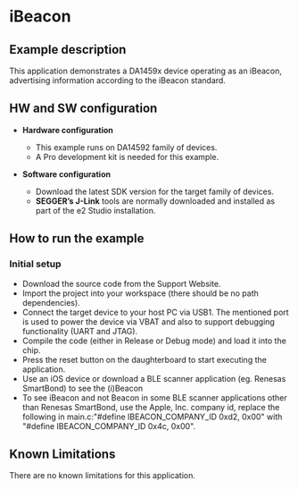 
# iBeacon

## Example description

This application demonstrates a DA1459x device operating as an iBeacon, advertising information according to the iBeacon standard.


## HW and SW configuration

* **Hardware configuration**

    - This example runs on DA14592 family of devices.
    - A Pro development kit is needed for this example.

* **Software configuration**

    - Download the latest SDK version for the target family of devices.
    - **SEGGER’s J-Link** tools are normally downloaded and installed as part of the e2 Studio installation.

## How to run the example

### Initial setup

- Download the source code from the Support Website.
- Import the project into your workspace (there should be no path dependencies).
- Connect the target device to your host PC via USB1. The mentioned port is used to power the device via VBAT and also to support debugging functionality (UART and JTAG).
- Compile the code (either in Release or Debug mode) and load it into the chip.
- Press the reset button on the daughterboard to start executing the application.
- Use an iOS device or download a BLE scanner application (eg. Renesas SmartBond) to see the (i)Beacon
- To see iBeacon and not Beacon in some BLE scanner applications other than Renesas SmartBond, use the Apple, Inc. company id, replace the following in main.c:"#define IBEACON_COMPANY_ID 0xd2, 0x00" with "#define IBEACON_COMPANY_ID 0x4c, 0x00".

## Known Limitations

There are no known limitations for this application.
